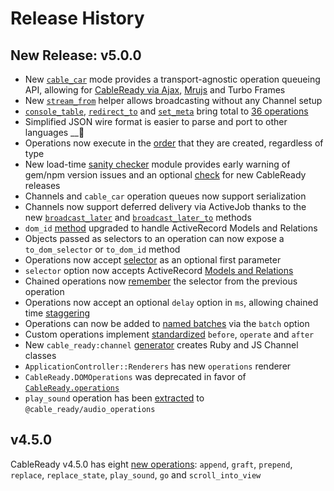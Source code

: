 # Release History

## New Release: v5.0.0

* New [`cable_car`](/guide/cable-car#introducing-cable_car) mode provides a transport-agnostic operation queueing API, allowing for [CableReady via Ajax](/guide/cable-car#ajax-mode), [Mrujs](https://mrujs.com) and Turbo Frames
* New [`stream_from`](/guide/stream-from) helper allows broadcasting without any Channel setup
* [`console_table`](/reference/operations/notifications#console_table), [`redirect_to`](/reference/operations/browser-manipulations#redirect_to) and [`set_meta`](/reference/operations/event-dispatch#set_meta) bring total to [36 operations](/reference/operations/)
* Simplified JSON wire format is easier to parse and port to other languages __🤩
* Operations now execute in the [order](/guide/working-with-cableready#operation-execution-order) that they are created, regardless of type
* New load-time [sanity checker](/hello-world/installation#upgrading-package-versions-and-sanity) module provides early warning of gem/npm version issues and an optional [check](/hello-world/installation#upgrading-to-v-5-0-0) for new CableReady releases
* Channels and `cable_car` operation queues now support serialization
* Channels now support deferred delivery via ActiveJob thanks to the new [`broadcast_later`](/reference/methods#broadcast_later-clear-true) and [`broadcast_later_to`](/reference/methods#broadcast_later_to-model-clear-true) methods
* `dom_id` [method](/reference/methods#dom_id-record-prefix-nil) upgraded to handle ActiveRecord Models and Relations
* Objects passed as selectors to an operation can now expose a `to_dom_selector` or `to_dom_id` method
* Operations now accept [selector](/guide/working-with-cableready#selector-as-optional-first-argument) as an optional first parameter
* `selector` option now accepts ActiveRecord [Models and Relations](/guide/working-with-cableready#selector-will-accept-ar-models-and-relations)
* Chained operations now [remember](/guide/working-with-cableready#selector-remembers-the-previous-selector) the selector from the previous operation
* Operations now accept an optional `delay` option in `ms`, allowing chained time [staggering](/guide/working-with-cableready#staggering-operations)
* Operations can now be added to [named batches](/guide/working-with-cableready#operation-batches) via the `batch` option
* Custom operations implement [standardized](/guide/customization#before-operate-after) `before`, `operate` and `after`
* New `cable_ready:channel` [generator](/guide/working-with-cableready#channel-generator) creates Ruby and JS Channel classes
* `ApplicationController::Renderers` has new `operations` renderer
* `CableReady.DOMOperations` was deprecated in favor of [`CableReady.operations`](/guide/customization#custom-operations)
* `play_sound` operation has been [extracted](/guide/customization#importing-audiooperations) to `@cable_ready/audio_operations`

## v4.5.0

CableReady v4.5.0 has eight [new operations](/reference/operations/): `append`, `graft`, `prepend`, `replace`, `replace_state`, `play_sound`, `go` and `scroll_into_view`
